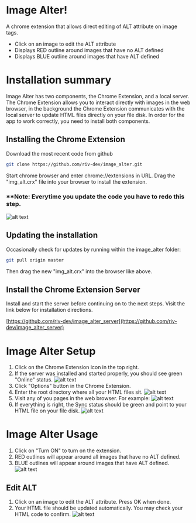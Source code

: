 # Image Alter!
A chrome extension that allows direct editing of ALT attribute on image tags.
- Click on an image to edit the ALT attribute
- Displays RED outline around images that have no ALT defined
- Displays BLUE outline around images that have ALT defined

# Installation summary
Image Alter has two components, the Chrome Extension, and a local server.  The Chrome Extension allows you to interact directly with images in the web browser, in the background the Chrome Extension communicates with the local server to update HTML files directly on your file disk. In order for the app to work correctly, you need to install both components.

## Installing the Chrome Extension
Download the most recent code from github
```bash
git clone https://github.com/riv-dev/image_alter.git
```

Start chrome browser and enter chrome://extensions in URL.
Drag the "img_alt.crx" file into your browser to install the extension.
### **Note: Everytime you update the code you have to redo this step.

![alt text](/doc_images/extension_install.png "Install Extension")

## Updating the installation
Occasionally check for updates by running within the image_alter folder:
```bash
git pull origin master
```

Then drag the new "img_alt.crx" into the browser like above.

## Install the Chrome Extension Server
Install and start the server before continuing on to the next steps. Visit the link below for installation directions.

[https://github.com/riv-dev/image_alter_server](https://github.com/riv-dev/image_alter_server)

# Image Alter Setup
1. Click on the Chrome Extension icon in the top right.
2. If the server was installed and started properly, you should see green "Online" status.
![alt text](/doc_images/setup1.png "Setup 1")
3. Click "Options" button in the Chrome Extension.
4. Enter the root directory where all your HTML files sit.
![alt text](/doc_images/setup2.png "Setup 2")
5. Visit any of you pages in the web browser. For example:
![alt text](/doc_images/setup3.png "Setup 3")
6. If everything is right, the Sync status should be green and point to your HTML file on your file disk. 
![alt text](/doc_images/setup4.png "Setup 4")

# Image Alter Usage
1. Click on "Turn ON" to turn on the extension.
2. RED outlines will appear around all images that have no ALT defined.
3. BLUE outlines will appear around images that have ALT defined.
![alt text](/doc_images/usage.png "Usage")

## Edit ALT
1. Click on an image to edit the ALT attribute.  Press OK when done.
2. Your HTML file should be updated automatically.  You may check your HTML code to confirm.
![alt text](/doc_images/enter_alt.png "Enter ALT")
